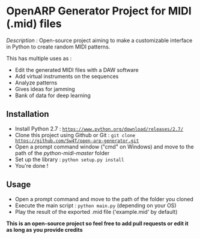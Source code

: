 # OpenARP Generator Project for MIDI (.mid) files
*Description :* Open-source project aiming to make a customizable interface in Python to create random MIDI patterns.

This has multiple uses as : 
  * Edit the generated MIDI files with a DAW software
  * Add virtual instruments on the sequences
  * Analyze patterns 
  * Gives ideas for jamming 
  * Bank of data for deep learning  

## Installation

- Install Python 2.7 : <code>https://www.python.org/download/releases/2.7/</code>
- Clone this project using Github or Git : <code>git clone https://github.com/Sw4T/open-arp-generator.git</code>
- Open a prompt command window ("cmd" on Windows) and move to the path of the *python-midi-master* folder
- Set up the library : <code>python setup.py install</code>
- You're done !

## Usage

- Open a prompt command and move to the path of the folder you cloned 
- Execute the main script : <code>python main.py</code> (depending on your OS)
- Play the result of the exported .mid file ('example.mid' by default)


__This is an open-source project so feel free to add pull requests or edit it as long as you provide credits__
